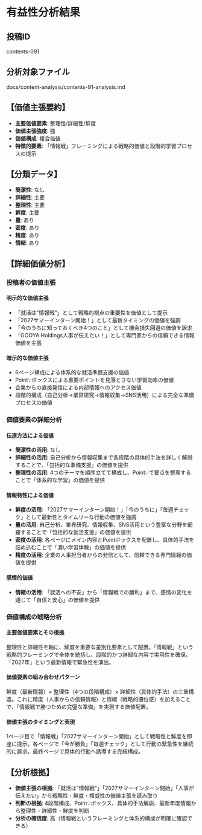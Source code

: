 # 有益性分析結果

## 投稿ID
contents-091

## 分析対象ファイル
docs/content-analysis/contents-91-analysis.md

## 【価値主張要約】
- **主要価値要素**: 整理性/詳細性/鮮度
- **価値主張強度**: 強
- **価値構成**: 複合価値
- **特徴的要素**: 「情報戦」フレーミングによる戦略的価値と段階的学習プロセスの提示

## 【分類データ】
- **簡潔性**: なし
- **詳細性**: 主要
- **整理性**: 主要
- **鮮度**: 主要
- **量**: あり
- **密度**: あり
- **精度**: あり
- **情緒**: あり

## 【詳細価値分析】

### 投稿者の価値主張
#### 明示的な価値主張
- 「就活は"情報戦"」として戦略的視点の重要性を価値として提示
- 「2027サマーインターン開始！」として最新タイミングの価値を強調
- 「今のうちに知っておくべき4つのこと」として機会損失回避の価値を訴求
- 「GOOYA Holdings人事が伝えたい！」として専門家からの信頼できる情報価値を主張

#### 暗示的な価値主張
- 6ページ構成による体系的な就活準備支援の価値
- Point💡ボックスによる重要ポイントを見落とさない学習効率の価値
- 企業からの直接発信による内部情報へのアクセス価値
- 段階的構成（自己分析→業界研究→情報収集→SNS活用）による完全な準備プロセスの価値

### 価値要素の詳細分析

#### 伝達方法による価値
- **簡潔性の活用**: なし
- **詳細性の活用**: 自己分析から情報収集まで各段階の具体的手法を詳しく解説することで、「包括的な準備支援」の価値を提供
- **整理性の活用**: 4つのテーマを順序立てて構成し、Point💡で要点を整理することで「体系的な学習」の価値を提供

#### 情報特性による価値
- **鮮度の活用**: 「2027サマーインターン開始！」「今のうちに」「毎週チェック」として最新性とタイムリーな行動の価値を強調
- **量の活用**: 自己分析、業界研究、情報収集、SNS活用という豊富な分野を網羅することで「包括的な就活支援」の価値を提供
- **密度の活用**: 各ページにメイン内容とPointボックスを配置し、具体的手法を詰め込むことで「濃い学習体験」の価値を提供
- **精度の活用**: 企業の人事担当者からの発信として、信頼できる専門情報の価値を提供

#### 感情的価値
- **情緒の活用**: 「就活への不安」から「情報戦での勝利」まで、感情の変化を通じて「自信と安心」の価値を提供

### 価値構成の戦略分析
#### 主要価値要素とその根拠
整理性と詳細性を軸に、鮮度を重要な差別化要素として配置。「情報戦」という戦略的フレーミングで全体を統括し、段階的かつ詳細な内容で実用性を確保。「2027年」という最新情報で緊急性を演出。

#### 価値要素の組み合わせパターン
鮮度（最新情報）× 整理性（4つの段階構成）× 詳細性（具体的手法）の三重構造。これに精度（人事からの信頼情報）と情緒（戦略的優位感）を加えることで、「情報戦で勝つための完璧な準備」を実現する価値配置。

#### 価値主張のタイミングと表現
1ページ目で「情報戦」「2027サマーインターン開始」として戦略性と鮮度を即座に提示。各ページで「今が勝負」「毎週チェック」として行動の緊急性を継続的に訴求。最終ページで具体的行動へ誘導する完結構成。

## 【分析根拠】
- **価値主張の根拠**: 「就活は"情報戦"」「2027サマーインターン開始」「人事が伝えたい」から戦略性・鮮度・権威性の価値主張を読み取り
- **判断の根拠**: 4段階構成、Point💡ボックス、具体的手法解説、最新年度情報から整理性・詳細性・鮮度を判断
- **分析の確信度**: 高（情報戦というフレーミングと体系的構成が明確に確認できる）